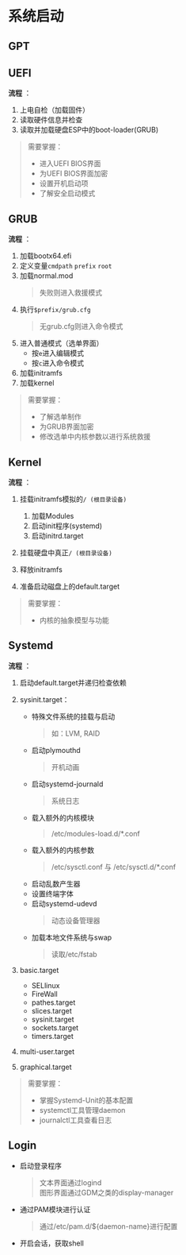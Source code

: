 # 系统启动
## GPT

## UEFI
**流程** ：
1. 上电自检（加载固件）
2. 读取硬件信息并检查
3. 读取并加载硬盘ESP中的boot-loader(GRUB)
> 需要掌握：
> * 进入UEFI BIOS界面
> * 为UEFI BIOS界面加密
> * 设置开机启动项
> * 了解安全启动模式

## GRUB
**流程** ：
1. 加载bootx64.efi
2. 定义变量`cmdpath` `prefix` `root`
3. 加载normal.mod
    > 失败则进入救援模式
4. 执行`$prefix/grub.cfg`
    > 无grub.cfg则进入命令模式
5. 进入普通模式（选单界面）
    * 按`e`进入编辑模式
    * 按`c`进入命令模式
6. 加载initramfs
7. 加载kernel
> 需要掌握：
> * 了解选单制作
> * 为GRUB界面加密
> * 修改选单中内核参数以进行系统救援


## Kernel
**流程** ：
1. 挂载initramfs模拟的`/ (根目录设备)`
    1. 加载Modules
    2. 启动init程序(systemd)
    3. 启动initrd.target

2. 挂载硬盘中真正`/ (根目录设备)`
3. 释放initramfs
4. 准备启动磁盘上的default.target

> 需要掌握：
> * 内核的抽象模型与功能
## Systemd
**流程** ：
1. 启动default.target并递归检查依赖

2. sysinit.target：
    * 特殊文件系统的挂载与启动
        > 如：LVM, RAID
    * 启动plymouthd
        > 开机动画
    * 启动systemd-journald
        > 系统日志
    * 载入额外的内核模块
        > /etc/modules-load.d/*.conf
    * 载入额外的内核参数
        > /etc/sysctl.conf 与 /etc/sysctl.d/*.conf
    * 启动乱数产生器
    * 设置终端字体
    * 启动systemd-udevd
        > 动态设备管理器
    * 加载本地文件系统与swap
        > 读取/etc/fstab

3. basic.target
    * SELlinux
    * FireWall
    * pathes.target
    * slices.target
    * sysinit.target
    * sockets.target
    * timers.target
4. multi-user.target
5. graphical.target
> 需要掌握：
> * 掌握Systemd-Unit的基本配置
> * systemctl工具管理daemon
> * journalctl工具查看日志


## Login
* 启动登录程序
    > 文本界面通过logind  
    > 图形界面通过GDM之类的display-manager
* 通过PAM模块进行认证
    > 通过/etc/pam.d/${daemon-name}进行配置
* 开启会话，获取shell

